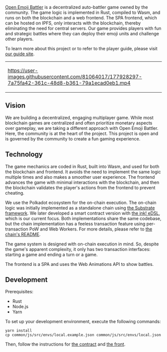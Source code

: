 [Open Emoji Battler](https://game.open-emoji-battler.community) is a decentralized auto-battler game owned by the community. The game logic is implemented in Rust, compiled to Wasm, and runs on both the blockchain and a web frontend. The SPA frontend, which can be hosted on IPFS, only interacts with the blockchain, thereby eliminating the need for central servers. Our game provides players with fun and strategic battles where they can deploy their emoji units and challenge other players.

To learn more about this project or to refer to the player guide, please visit [our guide site](https://openemojibattler.github.io/open-emoji-battler/introduction).

<div align="center">

<table><tr><td width="500">

https://user-images.githubusercontent.com/81064017/177928297-7a75fa42-361c-48d8-b361-79a1ecad0eb1.mp4

</tr></td></table>

</div>

## Vision

We are building a decentralized, engaging multiplayer game. While most blockchain games are centralized and often prioritize monetary aspects over gameplay, we are taking a different approach with Open Emoji Battler. Here, the community is at the heart of the project. This project is open and is governed by the community to create a fun gaming experience.

## Technology

The game mechanics are coded in Rust, built into Wasm, and used for both the blockchain and frontend. It avoids the need to implement the same logic multiple times and also makes a smoother user experience. The frontend advances the game with minimal interactions with the blockchain, and then the blockchain validates the player's actions from the frontend to prevent cheating.

We use the Polkadot ecosystem for the on-chain execution. The on-chain logic was initially implemented as a standalone chain using [the Substrate framework]((https://github.com/paritytech/substrate)). We later developed a smart contract version with [the ink! eDSL](https://github.com/paritytech/ink), which is our current focus. Both implementations share the same codebase, but the chain implementation has a feeless transaction feature using per-transaction PoW and Web Workers. For more details, please refer to [the chain's README](./chain/README.md).

The game system is designed with on-chain execution in mind. So, despite the game's apparent complexity, it only has two transaction interfaces: starting a game and ending a turn or a game.

The frontend is a SPA and uses the Web Animations API to show battles.

## Development

Prerequisites:

- Rust
- Node.js
- Yarn

To set up your development environment, execute the following commands:

```
yarn install
cp common/js/src/envs/local.example.json common/js/src/envs/local.json
```

Then, follow the instructions for [the contract](./contract/README.md) and [the front](./front/README.md).
